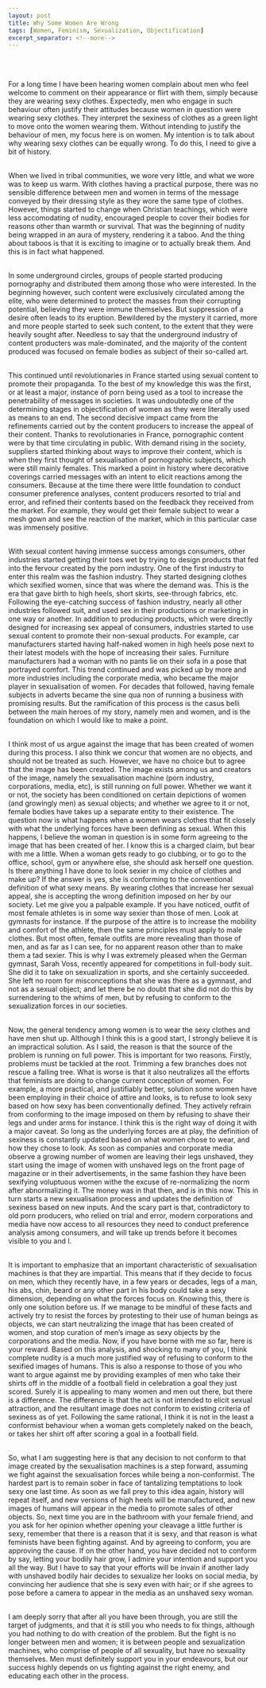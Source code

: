 ```yaml
---
layout: post
title: Why Some Women Are Wrong
tags: [Women, Feminism, Sexualization, Objectification]
excerpt_separator: <!--more-->
---
```




<br><br>

<p align="justify">

For a long time I have been hearing women complain about men who feel welcome to comment on their appearance or flirt with them, simply because they are wearing sexy clothes. Expectedly, men who engage in such behaviour often justify their attitudes because women in question were wearing sexy clothes. They interpret the sexiness of clothes as a green light to move onto the women wearing them. Without intending to justify the behaviour of men, my focus here is on women. My intention is to talk about why wearing sexy clothes can be equally wrong. <!--more-->To do this, I need to give a bit of history. <br><br>
  
When we lived in tribal communities, we wore very little, and what we wore was to keep us warm. With clothes having a practical purpose, there was no sensible difference between men and women in terms of the message conveyed by their dressing style as they wore the same type of clothes. However, things started to change when Christian teachings, which were less accomodating of nudity, encouraged people to cover their bodies for reasons other than warmth or survival. That was the beginning of nudity being wrapped in an aura of mystery, rendering it a taboo. And the thing about taboos is that it is exciting to imagine or to actually break them. And this is in fact what happened. <br><br>
  
In some underground circles, groups of people started producing pornography and distributed them among those who were interested. In the beginning however, such content were exclusively circulated among the elite, who were determined to protect the masses from their corrupting potential, believing they were immune themselves. But suppression of a desire often leads to its eruption. Bewildered by the mystery it carried, more and more people started to seek such content, to the extent that they were heavily sought after. Needless to say that the underground industry of content producters was male-dominated, and the majority of the content produced was focused on female bodies as subject of their so-called art. <br><br>
  
This continued until revolutionaries in France started using sexual content to promote their propaganda. To the best of my knowledge this was the first, or at least a major, instance of porn being used as a tool to increase the penetrability of messages in societies. It was undoubtedly one of the determining stages in objectification of women as they were literally used as means to an end. The second decisive impact came from the refinements carried out by the content producers to increase the appeal of their content. Thanks to revolutionaries in France, pornographic content were by that time circulating in public. With demand rising in the society, suppliers started thinking about ways to improve their content, which is when they first thought of sexualisation of pornographic subjects, which were still mainly females. This marked a point in history where decorative coverings carried messages with an intent to elicit reactions among the consumers. Because at the time there were little foundation to conduct consumer preference analyses, content producers resorted to trial and error, and refined their contents based on the feedback they received from the market. For example, they would get their female subject to wear a mesh gown and see the reaction of the market, which in this particular case was immensely positive. <br><br>
  
With sexual content having immense success amongs consumers, other industries started getting their toes wet by trying to design products that fed into the fervour created by the porn industry. One of the first industry to enter this realm was the fashion industry. They started designing clothes which sexified women, since that was where the demand was. This is the era that gave birth to high heels, short skirts, see-through fabrics, etc. Following the eye-catching success of fashion industry, nearly all other industries followed suit, and used sex in their productions or marketing in one way or another. In addition to producing products, which were directly designed for increasing sex appeal of consumers, industries started to use sexual content to promote their non-sexual products. For example, car manufacturers started having half-naked women in high heels pose next to their latest models with the hope of increasing their sales. Furniture manufacturers had a woman with no pants lie on their sofa in a pose that portrayed comfort. This trend continued and was picked up by more and more industries including the corporate media, who became the major player in sexualisation of women. For decades that followed, having female subjects in adverts became the sine qua non of running a business with promising results. But the ramification of this process is the casus belli between the main heroes of my story, namely men and women, and is the foundation on which I would like to make a point.<br><br>

I think most of us argue against the image that has been created of women during this process. I also think we concur that women are no objects, and should not be treated as such. However, we have no choice but to agree that the image has been created. The image exists among us and creators of the image, namely the sexualisation machine (porn industry, corporations, media, etc), is still running on full power. Whether we want it or not, the society has been conditioned on certain depictions of women (and growingly men) as sexual objects; and whether we agree to it or not, female bodies have takes up a separate entity to their existence. The question now is what happens when a women wears clothes that fit closely with what the underlying forces have been defining as sexual. When this happens, I believe the woman in question is in some form agreeing to the image that has been created of her. I know this is a charged claim, but bear with me a little. When a woman gets ready to go clubbing, or to go to the office, school, gym or anywhere else, she should ask herself one question. Is there anything I have done to look sexier in my choice of clothes and make up? If the answer is yes, she is conforming to the conventional definition of what sexy means. By wearing clothes that increase her sexual appeal, she is accepting the wrong definition imposed on her by our society. Let me give you a palpable example. If you have noticed, outfit of most female athletes is in some way sexier than those of men. Look at gymnasts for instance. If the purpose of the attire is to increase the mobility and comfort of the athlete, then the same principles must apply to male clothes. But most often, female outfits are more revealing than those of men, and as far as I can see, for no apparent reason other than to make them a tad sexier. This is why I was extremely pleased when the German gymnast, Sarah Voss, recently appeared for competitions in full-body suit. She did it to take on sexualization in sports, and she certainly succeeded. She left no room for misconceptions that she was there as a gymnast, and not as a sexual object; and let there be no doubt that she did not do this by surrendering to the whims of men, but by refusing to conform to the sexualization forces in our societies. <br><br>

Now, the general tendency among women is to wear the sexy clothes and have men shut up. Although I think this is a good start, I strongly believe it is an impractical solution. As I said, the reason is that the source of the problem is running on full power. This is important for two reasons. Firstly, problems must be tackled at the root. Trimming a few branches does not rescue a falling tree. What is worse is that it also neutralizes all the efforts that feminists are doing to change current conception of women. For example, a more practical, and justifiably better, solution some women have been employing in their choice of attire and looks, is to refuse to look sexy based on how sexy has been conventionally defined. They actively refrain from conforming to the image imposed on them by refusing to shave their legs and under arms for instance. I think this is the right way of doing it with a major caveat. So long as the underlying forces are at play, the definition of sexiness is constantly updated based on what women chose to wear, and how they chose to look. As soon as companies and corporate media observe a growing number of women are leaving their legs unshaved, they start using the image of women with unshaved legs on the front page of magazine or in their advertisements, in the same fashion they have been sexifying voluptuous women withe the excuse of re-normalizing the norm after abnormalizing it. The money was in that then, and is in this now. This in turn starts a new sexualisation process and updates the definition of sexiness based on new inputs. And the scary part is that, contradictory to old porn producers, who relied on trial and error, modern corporations and media have now access to all resources they need to conduct preference analysis among consumers, and will take up trends before it becomes visible to you and I. <br><br>

It is important to emphasize that an important characteristic of sexualisation machines is that they are impartial. This means that if they decide to focus on men, which they recently have, in a few years or decades, legs of a man, his abs, chin, beard or any other part in his body could take a sexy dimension, depending on what the forces focus on. Knowing this, there is only one solution before us. If we manage to be mindful of these facts and actively try to resist the forces by protesting to their use of human beings as objects, we can start neutralizing the image that has been created of women, and stop curation of men’s image as sexy objects by the corporations and the media. Now, if you have borne with me so far, here is your reward. Based on this analysis, and shocking to many of you, I think complete nudity is a much more justified way of refusing to conform to the sexified images of humans. This is also a response to those of you who want to argue against me by providing examples of men who take their shirts off in the middle of a football field in celebration a goal they just scored. Surely it is appealing to many women and men out there, but there is a difference. The difference is that the act is not intended to elicit sexual attraction, and the resultant image does not conform to existing criteria of sexiness as of yet. Following the same rational, I think it is not in the least a conformist behaviour when a woman gets completely naked on the beach, or takes her shirt off after scoring a goal in a football field. <br><br>

So, what I am suggesting here is that any decision to not conform to that image created by the sexualisation machines is a step forward, assuming we fight against the sexualisation forces while being a non-conformist. The hardest part is to remain sober in face of tantalizing temptations to look sexy one last time. As soon as we fall prey to this idea again, history will repeat itself, and new versions of high heels will be manufactured, and new images of humans will appear in the media to promote sales of other objects. So, next time you are in the bathroom with your female friend, and you ask for her opinion whether opening your cleavage a little further is sexy, remember that there is a reason that it is sexy, and that reason is what feminists have been fighting against. And by agreeing to conform, you are approving the cause. If on the other hand, you have decided not to conform by say, letting your bodily hair grow, I admire your intention and support you all the way. But I have to say that your efforts will be invain if another lady with unshaved bodily hair decides to sexualize her looks on social media, by convincing her audience that she is sexy even with hair; or if she agrees to pose before a camera to appear in the media as an unshaved sexy woman. <br><br>
  
I am deeply sorry that after all you have been through, you are still the target of judgments, and that it is still you who needs to fix things, although you had nothing to do with creation of the problem. But the fight is no longer between men and women; it is between people and sexualization machines, who comprise of people of all sexuality, but have no sexuality themselves. Men must definitely support you in your endeavours, but our success highly depends on us fighting against the right enemy, and educating each other in the process.  <br><br>
  
</p>  
  <br><br><br><br>
